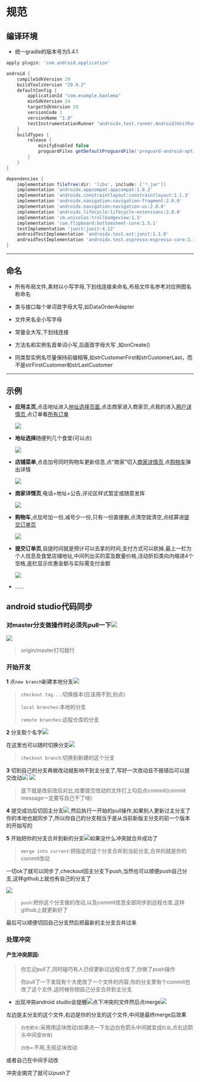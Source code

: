 # 规范  

## 编译环境

* 统一gradle的版本号为5.4.1  
```gradle
apply plugin: 'com.android.application'

android {
    compileSdkVersion 29
    buildToolsVersion "29.0.2"
    defaultConfig {
        applicationId "com.example.baolema"
        minSdkVersion 24
        targetSdkVersion 29
        versionCode 1
        versionName "1.0"
        testInstrumentationRunner "androidx.test.runner.AndroidJUnitRunner"
    }
    buildTypes {
        release {
            minifyEnabled false
            proguardFiles getDefaultProguardFile('proguard-android-optimize.txt'), 'proguard-rules.pro'
        }
    }
}

dependencies {
    implementation fileTree(dir: 'libs', include: ['*.jar'])
    implementation 'androidx.appcompat:appcompat:1.0.2'
    implementation 'androidx.constraintlayout:constraintlayout:1.1.3'
    implementation 'androidx.navigation:navigation-fragment:2.0.0'
    implementation 'androidx.navigation:navigation-ui:2.0.0'
    implementation 'androidx.lifecycle:lifecycle-extensions:2.0.0'
    implementation 'im.unicolas:trollbadgeview:1.3'
    implementation 'com.flipboard:bottomsheet-core:1.5.1'
    testImplementation 'junit:junit:4.12'
    androidTestImplementation 'androidx.test.ext:junit:1.1.0'
    androidTestImplementation 'androidx.test.espresso:espresso-core:3.1.1'
}
```

------
## 命名  

* 所有布局文件,素材以小写字母,下划线连接来命名,布局文件名参考对应例图名称命名  

* 类与接口每个单词首字母大写,如DataOrderAdapter  

* 文件夹名全小写字母  

* 常量全大写,下划线连接  

* 方法名和实例名首单词小写,后面首字母大写 ,如onCreate()  

* 同类型实例名尽量保持前缀相等,如strCustomerFirst和strCustomerLast，而不是strFirstCustomer和strLastCustomer  

------

## 示例  
* **应用主页**,点击地址进入[地址选择页面](),点击商家进入商家页,点我的进入[用户详情页](),点订单看[所有订单]()   

  ![](res/activity_main.png)

* **地址选择**随便列几个食堂(可以点)  

  ![](res/activity_address.png)
  
* **店铺菜单**,点击加号同时购物车更新信息,点“商家”切入[商家详情页](),点[购物车]()弹出详情  

  ![](res/activity_shop_food.png)
  
* **商家详情页**,电话+地址+公告,评论区样式暂定或随意发挥  

  ![](res/activity_shop_details.png)

* **购物车**,点加号加一份,减号少一份,只有一份直接删,点清空就清空,点结算进[提交订单页]()  

  ![](res/activity_shopping_car.png)

* **提交订单页**,自提时间就是预计可以去拿的时间,支付方式可以砍掉,最上一栏为个人信息及食堂店铺地址,中间列出买的菜及数量价格,活动折扣类向内缩进4个空格,底栏显示优惠金额与实际需支付金额  

  ![](res/activity_pushing_order.png)
  


* ……

## android studio代码同步  

### 对master分支做操作时必须先pull一下![](res/pull.png)  

![](res/PullMaster.png)  

> origin/master打勾就行  

### 开始开发  

**1** 点`new branch`新建本地分支![](res/newbranch.png)  

> `checkout tag...`:切换版本(应该用不到,别点)
>
> `local branches`:本地的分支  
>
> `remote branches`:远程仓库的分支  

**2** 分支取个名字![](res/checkoutnewbranch.png)  

在这里也可以随时切换分支![](res/checkoutbranch.png)  

> `checkout branch`:切换到新建的这个分支  

**3** 切到自己的分支再做改动就影响不到主分支了,写好一次改动且不报错后可以提交改动![](res/commit.png)  ![](res/CommitFile.png)

> 底下就是改前改后对比,给要提交改动的文件打上勾后点commit(commit message一定要写自己干了啥)  

**4** 提交成功后切回主分支![](res/CheckoutMaster.png),然后执行一开始的pull操作,如果别人更新过主分支了你的本地也就同步了,所以你自己的分支相当于是从当前新版主分支的前一个版本的开始写的  

**5** 开始把你的分支合并到新的分支![](res/MergeIntoCurrent.png)如果没什么冲突就合并成功了  

> `merge into current`:把指定的这个分支合并到当前分支,合并的就是你的commit改动  

一切ok了就可以同步了,checkout回主分支下push,当然也可以顺便push自己分支,这样github上就也有自己的分支了

![](res/push.png)  

> `push`:把你这个分支做的改动,以及commit信息全部同步到远程仓库,这样github上就更新好了

最后可以顺便切回自己分支然后把最新的主分支合并过来  

### 处理冲突  

#### 产生冲突原因:

> 你忘记pull了,同时碰巧有人已经更新过远程仓库了,你做了push操作
>
> 你pull了一下发现有个大佬改了一个文件的内容,你的分支里有个commit也改了这个文件,这时候你把自己分支合并到主分支  

* 出现冲突android studio会提醒![](res/conflicts.png)点下冲突的文件然后点merge![](res/revision1.png)

左边是主分支的这个文件,右边是你的分支的这个文件,中间是最终merge后效果

>  `白色箭头`:采用用这块改动(如果点一下左边白色箭头中间就变成`红烧`,点右边箭头中间变`排骨`)
>
>  `白色×`:不用,无视这块改动

或者自己在中间手动改  

冲突全搞完了就可以push了  